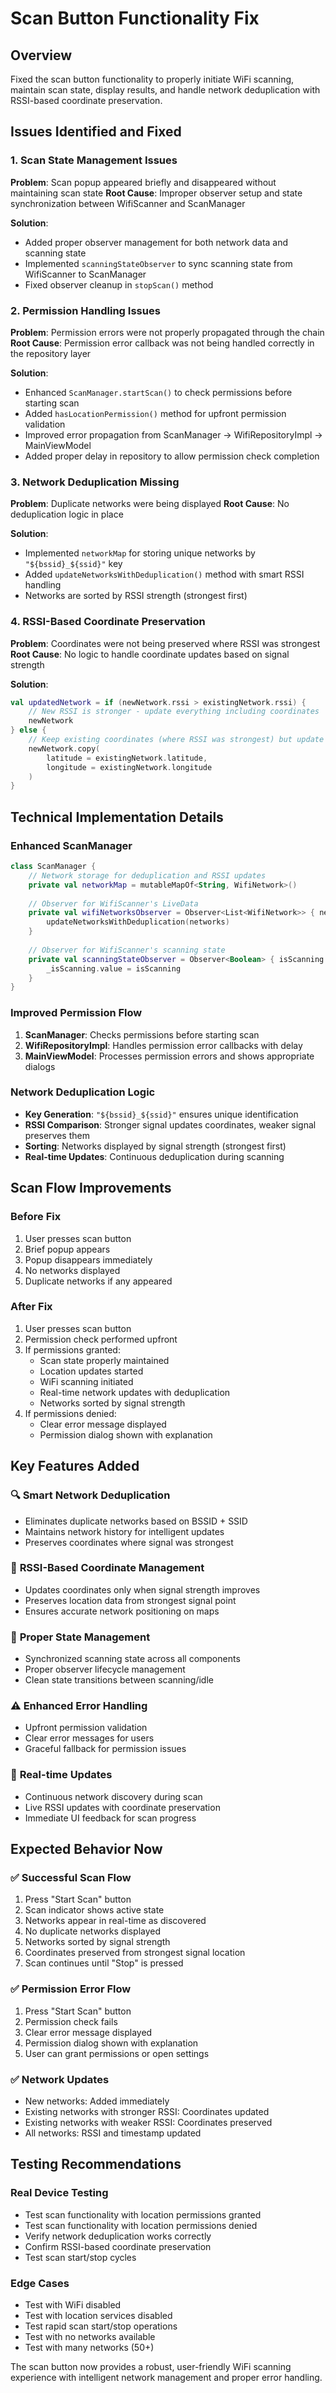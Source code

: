 # Scan Button Functionality Fix

## Overview
Fixed the scan button functionality to properly initiate WiFi scanning, maintain scan state, display results, and handle network deduplication with RSSI-based coordinate preservation.

## Issues Identified and Fixed

### 1. **Scan State Management Issues**
**Problem**: Scan popup appeared briefly and disappeared without maintaining scan state
**Root Cause**: Improper observer setup and state synchronization between WifiScanner and ScanManager

**Solution**:
- Added proper observer management for both network data and scanning state
- Implemented `scanningStateObserver` to sync scanning state from WifiScanner to ScanManager
- Fixed observer cleanup in `stopScan()` method

### 2. **Permission Handling Issues**
**Problem**: Permission errors were not properly propagated through the chain
**Root Cause**: Permission error callback was not being handled correctly in the repository layer

**Solution**:
- Enhanced `ScanManager.startScan()` to check permissions before starting scan
- Added `hasLocationPermission()` method for upfront permission validation
- Improved error propagation from ScanManager → WifiRepositoryImpl → MainViewModel
- Added proper delay in repository to allow permission check completion

### 3. **Network Deduplication Missing**
**Problem**: Duplicate networks were being displayed
**Root Cause**: No deduplication logic in place

**Solution**:
- Implemented `networkMap` for storing unique networks by `"${bssid}_${ssid}"` key
- Added `updateNetworksWithDeduplication()` method with smart RSSI handling
- Networks are sorted by RSSI strength (strongest first)

### 4. **RSSI-Based Coordinate Preservation**
**Problem**: Coordinates were not being preserved where RSSI was strongest
**Root Cause**: No logic to handle coordinate updates based on signal strength

**Solution**:
```kotlin
val updatedNetwork = if (newNetwork.rssi > existingNetwork.rssi) {
    // New RSSI is stronger - update everything including coordinates
    newNetwork
} else {
    // Keep existing coordinates (where RSSI was strongest) but update other data
    newNetwork.copy(
        latitude = existingNetwork.latitude,
        longitude = existingNetwork.longitude
    )
}
```

## Technical Implementation Details

### Enhanced ScanManager
```kotlin
class ScanManager {
    // Network storage for deduplication and RSSI updates
    private val networkMap = mutableMapOf<String, WifiNetwork>()
    
    // Observer for WifiScanner's LiveData
    private val wifiNetworksObserver = Observer<List<WifiNetwork>> { networks ->
        updateNetworksWithDeduplication(networks)
    }
    
    // Observer for WifiScanner's scanning state
    private val scanningStateObserver = Observer<Boolean> { isScanning ->
        _isScanning.value = isScanning
    }
}
```

### Improved Permission Flow
1. **ScanManager**: Checks permissions before starting scan
2. **WifiRepositoryImpl**: Handles permission error callbacks with delay
3. **MainViewModel**: Processes permission errors and shows appropriate dialogs

### Network Deduplication Logic
- **Key Generation**: `"${bssid}_${ssid}"` ensures unique identification
- **RSSI Comparison**: Stronger signal updates coordinates, weaker signal preserves them
- **Sorting**: Networks displayed by signal strength (strongest first)
- **Real-time Updates**: Continuous deduplication during scanning

## Scan Flow Improvements

### Before Fix
1. User presses scan button
2. Brief popup appears
3. Popup disappears immediately
4. No networks displayed
5. Duplicate networks if any appeared

### After Fix
1. User presses scan button
2. Permission check performed upfront
3. If permissions granted:
   - Scan state properly maintained
   - Location updates started
   - WiFi scanning initiated
   - Real-time network updates with deduplication
   - Networks sorted by signal strength
4. If permissions denied:
   - Clear error message displayed
   - Permission dialog shown with explanation

## Key Features Added

### 🔍 **Smart Network Deduplication**
- Eliminates duplicate networks based on BSSID + SSID
- Maintains network history for intelligent updates
- Preserves coordinates where signal was strongest

### 📶 **RSSI-Based Coordinate Management**
- Updates coordinates only when signal strength improves
- Preserves location data from strongest signal point
- Ensures accurate network positioning on maps

### 🔄 **Proper State Management**
- Synchronized scanning state across all components
- Proper observer lifecycle management
- Clean state transitions between scanning/idle

### ⚠️ **Enhanced Error Handling**
- Upfront permission validation
- Clear error messages for users
- Graceful fallback for permission issues

### 📱 **Real-time Updates**
- Continuous network discovery during scan
- Live RSSI updates with coordinate preservation
- Immediate UI feedback for scan progress

## Expected Behavior Now

### ✅ **Successful Scan Flow**
1. Press "Start Scan" button
2. Scan indicator shows active state
3. Networks appear in real-time as discovered
4. No duplicate networks displayed
5. Networks sorted by signal strength
6. Coordinates preserved from strongest signal location
7. Scan continues until "Stop" is pressed

### ✅ **Permission Error Flow**
1. Press "Start Scan" button
2. Permission check fails
3. Clear error message displayed
4. Permission dialog shown with explanation
5. User can grant permissions or open settings

### ✅ **Network Updates**
- New networks: Added immediately
- Existing networks with stronger RSSI: Coordinates updated
- Existing networks with weaker RSSI: Coordinates preserved
- All networks: RSSI and timestamp updated

## Testing Recommendations

### Real Device Testing
- Test scan functionality with location permissions granted
- Test scan functionality with location permissions denied
- Verify network deduplication works correctly
- Confirm RSSI-based coordinate preservation
- Test scan start/stop cycles

### Edge Cases
- Test with WiFi disabled
- Test with location services disabled
- Test rapid scan start/stop operations
- Test with no networks available
- Test with many networks (50+)

The scan button now provides a robust, user-friendly WiFi scanning experience with intelligent network management and proper error handling.